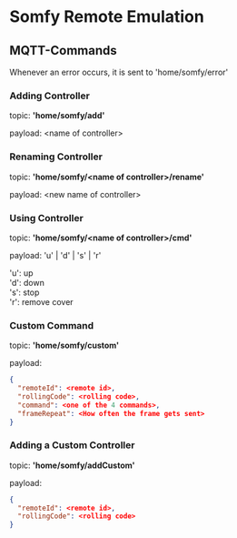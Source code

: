 # Somfy Remote Emulation

## MQTT-Commands

Whenever an error occurs, it is sent to 'home/somfy/error'

### Adding Controller
topic: **'home/somfy/add'**

payload: \<name of controller>



### Renaming Controller
topic: **'home/somfy/\<name of controller>/rename'**

payload: \<new name of controller>

### Using Controller

topic: **'home/somfy/\<name of controller>/cmd'**

payload: 'u' | 'd' | 's' | 'r'

'u': up \
'd': down \
's': stop \
'r': remove cover

### Custom Command
topic: **'home/somfy/custom'**

payload:
```json
{
  "remoteId": <remote id>,
  "rollingCode": <rolling code>,
  "command": <one of the 4 commands>,
  "frameRepeat": <How often the frame gets sent>
}
```

### Adding a Custom Controller
topic: **'home/somfy/addCustom'**

payload:
```json
{
  "remoteId": <remote id>,
  "rollingCode": <rolling code>
}
```